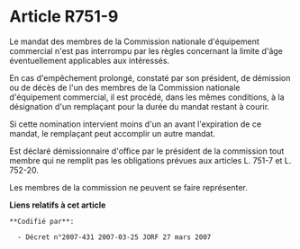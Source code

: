 # Article R751-9

Le mandat des membres de la Commission nationale d'équipement commercial n'est pas interrompu par les règles concernant la
limite d'âge éventuellement applicables aux intéressés.

En cas d'empêchement prolongé, constaté par son président, de démission ou de décès de l'un des membres de la Commission
nationale d'équipement commercial, il est procédé, dans les mêmes conditions, à la désignation d'un remplaçant pour la durée
du mandat restant à courir.

Si cette nomination intervient moins d'un an avant l'expiration de ce mandat, le remplaçant peut accomplir un autre mandat.

Est déclaré démissionnaire d'office par le président de la commission tout membre qui ne remplit pas les obligations prévues
aux articles L. 751-7 et L. 752-20.

Les membres de la commission ne peuvent se faire représenter.

**Liens relatifs à cet article**

	**Codifié par**:

	  - Décret n°2007-431 2007-03-25 JORF 27 mars 2007
